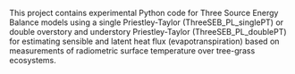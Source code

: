 This project contains experimental Python code for Three Source Energy Balance models using a single Priestley-Taylor (ThreeSEB_PL_singlePT) or double overstory and understory Priestley-Taylor (ThreeSEB_PL_doublePT) for estimating sensible and latent heat flux (evapotranspiration) based on measurements of radiometric surface temperature over tree-grass ecosystems.

